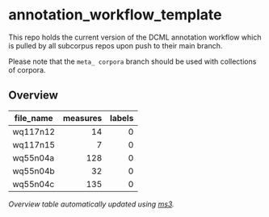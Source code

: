 # annotation_workflow_template

This repo holds the current version of the DCML annotation workflow which is pulled by all subcorpus repos upon push to their main branch. 

Please note that the `meta_ corpora` branch should be used with collections of corpora.


## Overview
|file_name|measures|labels|
|---------|-------:|-----:|
|wq117n12 |      14|     0|
|wq117n15 |       7|     0|
|wq55n04a |     128|     0|
|wq55n04b |      32|     0|
|wq55n04c |     135|     0|


*Overview table automatically updated using [ms3](https://johentsch.github.io/ms3/).*
